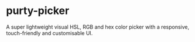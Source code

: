 purty-picker
============

A super lightweight visual HSL, RGB and hex color picker with a responsive, touch-friendly and customisable UI.
